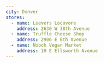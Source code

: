 ```yaml
---
city: Denver
stores:
  - name: Leevers Locavore
    address: 2630 W 38th Avenue
  - name: Truffle Cheese Shop
    address: 2906 E 6th Avenue
  - name: Nooch Vegan Market
    address: 10 E Ellsworth Avenue
---
```

